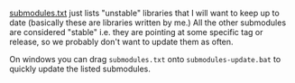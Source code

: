 [submodules.txt](extern/submodules.txt) just lists "unstable" libraries that I will want to keep up to date (basically these are libraries written by me.) All the other submodules are considered "stable" i.e. they are pointing at some specific tag or release, so we probably don't want to update them as often.

On windows you can drag `submodules.txt` onto `submodules-update.bat` to quickly update the listed submodules.
